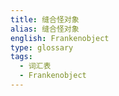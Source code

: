 ```yaml
---
title: 缝合怪对象
alias: 缝合怪对象
english: Frankenobject
type: glossary
tags:
  - 词汇表
  - Frankenobject
---
```

